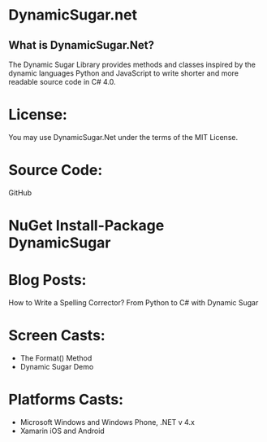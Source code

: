 DynamicSugar.net
===============

## What is DynamicSugar.Net?

  The Dynamic Sugar Library provides methods and classes inspired by the dynamic languages Python and JavaScript to write shorter and more readable source code in C# 4.0.

# License:
You may use DynamicSugar.Net under the terms of the MIT License.
  
# Source Code: 
GitHub
  
# NuGet Install-Package DynamicSugar

# Blog Posts:
How to Write a Spelling Corrector? From Python to C# with Dynamic Sugar 
  
# Screen Casts: 
* The Format() Method
* Dynamic Sugar Demo

# Platforms Casts: 
* Microsoft Windows and Windows Phone, .NET v 4.x
* Xamarin iOS and Android
